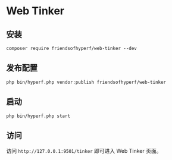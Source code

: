# Web Tinker

## 安装

```shell
composer require friendsofhyperf/web-tinker --dev
```

## 发布配置

```shell
php bin/hyperf.php vendor:publish friendsofhyperf/web-tinker
```

## 启动

```shell
php bin/hyperf.php start
```

## 访问

访问 `http://127.0.0.1:9501/tinker` 即可进入 Web Tinker 页面。
